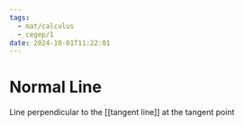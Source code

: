 ```yaml
---
tags:
  - mat/calculus
  - cegep/1
date: 2024-10-01T11:22:01
---
```


# Normal Line

Line perpendicular to the [[tangent line]] at the tangent point
